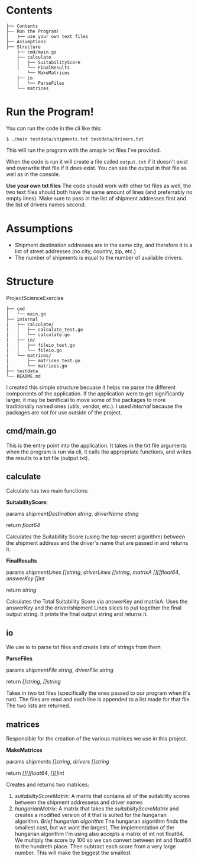 # Contents
```
├── Contents
├── Run the Program!
|   ├── use your own text files
├── Assumptions
├── Structure
    ├── cmd/main.go
    ├── calculate
    │   ├── SuitabilityScore
    │   └── FinalResults
        └── MakeMatrices
    ├── io
    │   └── ParseFiles
    └── matrices
```

# Run the Program!
You can run the code in the cli like this:
```
$ ./main testdata/shipments.txt testdata/drivers.txt
```
This will run the program with the smaple txt files I've provided.

When the code is run it will create a file called `output.txt` if it doesn't
exist and overwrite that file if it does exist. You can see the output in that
file as well as in the console.

**Use your own txt files**
The code should work with other txt files as well, the two text files should
both have the same amount of lines (and preferrably no empty lines). 
Make sure to pass in the list of shipment addresses first and the list of
drivers names second.

# Assumptions
- Shipment destination addresses are in the same city, and therefore it is a 
  list of street addresses (no city, country, zip, etc.)
- The number of shipments is equal to the number of available drivers.

# Structure
ProjectScienceExercise
```
├── cmd
│   └── main.go
├── internal
|   ├── calculate/
|   │   ├── calculate_test.go
|   │   └── calculate.go
|   ├── io/
|   │   ├── fileio_test.go
|   │   └── fileio.go
|   └── matrices/
|       ├── matrices_test.go
|       └── matrices.go
├── testdata
└── README.md
```
I created this simple structure becuase it helps me parse the different 
components of the application. If the application were to get significantly
larger, it may be benificial to move some of the packages to more traditionally
named ones (utils, vendor, etc.). I used *internal* because the packages are not
for use outside of the project.

## cmd/main.go
This is the entry point into the application. It takes in the txt file arguments
when the program is run via cli, it calls the appropriate functions, and writes
the results to a txt file (output.txt).

## calculate
Calculate has two main functions:

**SuitabilityScore**:

params *shipmentDestination string*, *driverName string*

return *float64*

Calculates the Suitabillity Score (using the top-secret algorithm) between
the shipment address and the driver's name that are passed in and returns it.

**FinalResults**

params *shipmentLines []string*, *driverLines []string*, *matrixA [][]float64*, *answerKey []int*

return *string*

Calculates the Total Suitability Score via answerKey and matrixA. Uses the
answerKey and the driver/shipment Lines slices to put together the final output
string. It prints the final output string and returns it.

## io
We use io to parse txt files and create lists of strings from them

**ParseFiles**

params *shipmentFile string*, *driverFile string*

return *[]string*, *[]string*


Takes in two txt files (specifically the ones passed to our program when it's
run). The files are read and each line is appended to a list made for that file.
The two lists are returned.

## matrices
Responsible for the creation of the various matrices we use in this project.

**MakeMatrices**

params *shipments []string*, *drivers []string*

return *[][]float64*, *[][]int*

Creates and returns two matrices:
  1. *suitabilityScoreMatrix*: A matrix that contains all of the suitability 
    scores between the shipment addressess and driver names
  2. *hungarianMatrix*: A matrix that takes the *suitabilityScoreMatrix* and
    creates a modified version of it that is suited for the hungarian algorithm.
    *Brief hungarian algorithm*
    The hungarian algorithm finds the smallest cost, but we want the largest,
    The implementation of the hungarian algorithm I'm using also accepts a
    matrix of int not float64. We multiply the score by 100 so we can convert
    between int and float64 to the hundreth place. Then subtract each score from
    a very large number. This will make the biggest the smallest 